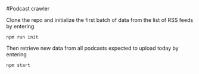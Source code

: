 #Podcast crawler

Clone the repo and initialize the first batch of data from the list of RSS feeds by entering

`npm run init`

Then retrieve new data from all podcasts expected to upload today by entering

`npm start`
